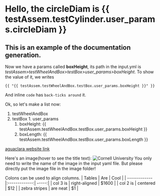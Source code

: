 # Hello, the circleDiam is {{ testAssem.testCylinder.user_params.circleDiam }}
## This is an example of the documentation generation.

Now we have a params called **boxHeight**, its path in the input.yml is
*testAssem>testWheelAndBox>testBox>user_params>boxHeight*.
To show the value of it, we writes
```jinja2
{{ "{{ testAssem.testWheelAndBox.testBox.user_params.boxHeight }}" }}
```
And inline `code` has `back-ticks around` it.

Ok, so let's make a list now:
1. testWheelAndBox
  1. testBox
    1. user_params
      1. boxHeight: {{ testAssem.testWheelAndBox.testBox.user_params.boxHeight }}
      2. boxLength: {{ testAssem.testWheelAndBox.testBox.user_params.boxLength }}

[aguaclara website link]({{officialSite}})

Here's an image(hover to see the title text):
![Cornell University](./image/{{imageUrl}})
You only need to write the name of the image in the input yaml file.
But please directly put the image file in the image folder!

Colons can be used to align columns.
| Tables        | Are           | Cool  |
| ------------- |:-------------:| -----:|
| col 3 is      | right-aligned | $1600 |
| col 2 is      | centered      |   $12 |
| zebra stripes | are neat      |    $1 |
